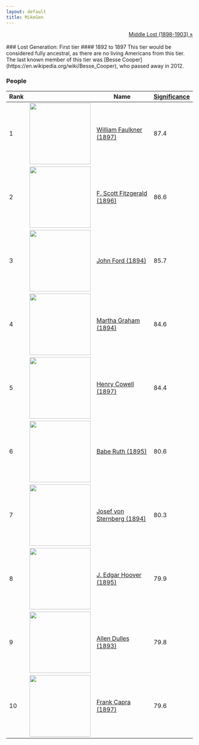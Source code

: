 ```yaml
---
layout: default
title: MikeGen
---
```

<div style="overflow: hidden"><a href="/mike-gen/generations/lost-middle.html" class="next" style="float: right !important">Middle Lost (1898-1903) &raquo;</a></div>
<br>
### Lost Generation: First tier
#### 1892 to 1897
This tier would be considered fully ancestral, as there are no living Americans from this tier. The last known member of this tier was [Besse Cooper](https://en.wikipedia.org/wiki/Besse_Cooper), who passed away in 2012.

### People

Rank |     | Name                                  | <a href="/mike-gen/FAQ.html#Significance">Significance</a> 
---- | --- | ------------------------------------- | -------- 
1    | <img src="https://upload.wikimedia.org/wikipedia/commons/6/6d/Carl_Van_Vechten_-_William_Faulkner.jpg" width="165" /> | [William Faulkner (1897)](https://en.wikipedia.org/wiki/William_Faulkner) | 87.4    
2    | <img src="https://upload.wikimedia.org/wikipedia/commons/5/5c/F_Scott_Fitzgerald_1921.jpg" width="165" /> | [F. Scott Fitzgerald (1896)](https://en.wikipedia.org/wiki/F._Scott_Fitzgerald)            | 86.6   
3    | <img src="https://upload.wikimedia.org/wikipedia/commons/0/04/John_Ford_1946.jpg" width="165" /> | [John Ford (1894)](https://en.wikipedia.org/wiki/John_Ford)                      | 85.7    
4    | <img src="https://upload.wikimedia.org/wikipedia/commons/0/09/Martha_Graham_1948.jpg" width="165" /> | [Martha Graham (1894)](https://en.wikipedia.org/wiki/Martha_Graham)                  | 84.6   
5    | <img src="https://upload.wikimedia.org/wikipedia/commons/1/1c/Henry_Cowell_as_a_young_man.jpg" width="165" /> | [Henry Cowell (1897)](https://en.wikipedia.org/wiki/Henry_Cowell)                   | 84.4    
6    | <img src="https://upload.wikimedia.org/wikipedia/commons/1/13/Babe_Ruth2.jpg" width="165" /> | [Babe Ruth (1895)](https://en.wikipedia.org/wiki/Babe_Ruth)                      | 80.6    
7    | <img src="https://upload.wikimedia.org/wikipedia/en/f/fc/Josef_von_Sternberg.jpg" width="165" /> | [Josef von Sternberg (1894)](https://en.wikipedia.org/wiki/Josef_von_Sternberg)            | 80.3 
8    | <img src="https://upload.wikimedia.org/wikipedia/commons/b/b0/Hoover-JEdgar-LOC.jpg" width="165" /> | [J. Edgar Hoover (1895)](https://en.wikipedia.org/wiki/J._Edgar_Hoover)                | 79.9    
9    | <img src="https://upload.wikimedia.org/wikipedia/commons/6/64/Allen_w_dulles.jpg" width="165" /> | [Allen Dulles (1893)](https://en.wikipedia.org/wiki/Allen_Dulles)                   | 79.8 
10   | <img src="https://upload.wikimedia.org/wikipedia/commons/7/77/Frank_Capra.jpg" width="165" /> | [Frank Capra (1897)](https://en.wikipedia.org/wiki/Frank_Capra) | 79.6
